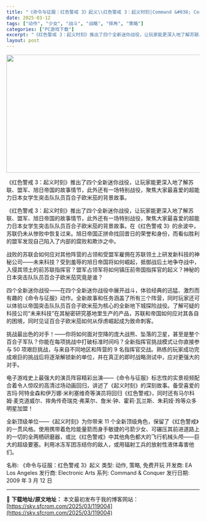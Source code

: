 ```yaml
---
title: "《命令与征服：红色警戒 3》起义\\红色警戒 3：起义时刻|Command &#038; Conquer: Red Alert 3 – Uprising|PC中文"
date: 2025-03-12
tags: ["动作", "少女", "战斗", "战略", "摔角", "策略"]
categories: ["PC游戏下载"]
excerpt: "《红色警戒 3：起义时刻》推出了四个全新迷你战役，让玩家能更深入地了解苏联、盟军、旭日帝国的故事情节，此外还有一场特别战役，聚焦大家最喜爱的超能力日本女学生突击队队员百合子欧米茄的背景故事。 《红色警戒 3：起义时刻》推出了四个全新迷你战役，让玩家能更深入地了解苏联、盟军、旭日帝国的故事情节，此外还&hellip;"
layout: post
---
```


<img class="aligncenter size-full wp-image-119005" src="https://sky.sfcrom.com/wp-content/uploads/2025/03/2025031116053690.webp" alt="" width="660" height="308" />

《红色警戒 3：起义时刻》推出了四个全新迷你战役，让玩家能更深入地了解苏联、盟军、旭日帝国的故事情节，此外还有一场特别战役，聚焦大家最喜爱的超能力日本女学生突击队队员百合子欧米茄的背景故事。

《红色警戒 3：起义时刻》推出了四个全新迷你战役，让玩家能更深入地了解苏联、盟军、旭日帝国的故事情节，此外还有一场特别战役，聚焦大家最喜爱的超能力日本女学生突击队队员百合子欧米茄的背景故事。在《红色警戒 3》的余波中，苏联仍未从惨败中恢复过来。旭日帝国正拼命找回昔日的荣誉和身份，而看似胜利的盟军发现自己陷入了内部的腐败和欺诈之中。

战败的苏联会如何应对其他阵营的占领和受盟军雇佣在苏联领土上研发新科技的神秘公司——未来科技？受到羞辱的旭日帝国将如何崛起，抵御战后土地争夺战中，入侵其领土的前苏联指挥官？盟军占领军将如何镇压前帝国指挥官的起义？神秘的日本突击队队员百合子欧米茄究竟是谁？

四个全新迷你战役——在四个全新迷你战役中展开战斗，体验经典的迅猛、激烈而有趣的《命令与征服》动作。全新故事和任务涵盖了所有三个阵营，同时玩家还可以体验以帝国突击队队员百合子欧米茄为核心的全新地下城探险战役。了解可疑的科技公司“未来科技”在其秘密研究基地里生产的产品，苏联和帝国如何应对其各自的困境，同时见证百合子欧米茄如何从俘虏崛起成为致命刺客。

挑战最出色的对手！——你将如何面对空降的庞大战熊、坠落的卫星，甚至是整个百合子军队？你能在每项挑战中打破标准时间吗？全新指挥官挑战模式让你直接参与 50 项艰巨挑战，与来自不同地区和阵营的 9 名指挥官交战。熟练的玩家成功完成艰巨的挑战后将逐渐解锁新的单位，并在真正的即时战略测试中，应对更强大的对手。

电子游戏史上最强大的演员阵容精彩出演——《命令与征服》标志性的实景视频配合着令人惊叹的高清过场动画回归，讲述了《起义时刻》的深刻故事。备受喜爱的吉玛·阿特金森和伊万娜·米利塞维奇等演员将回归《红色警戒》，同时还有马尔科姆·麦克道威尔、摔角传奇瑞克·弗莱尔、詹米·钟、霍莉·瓦兰斯、朱莉娅·玲等众多明星加盟！

全新顶级单位——《起义时刻》为你带来 11 个全新顶级角色，保留了《红色警戒》的一贯风格。使用携带着危险能量箭而身手敏捷的弓箭少女、可碾压其前进道路上的一切的全两栖研磨器，或比《红色警戒》中其他角色都大的飞行机械头颅——巨大的超级要塞。利用冰冻军团冻结你的敌人，或用辐射工兵的放射性液体毒害他们。

名称: 《命令与征服：红色警戒 3》起义
类型: 动作, 策略, 免费开玩
开发商: EA Los Angeles
发行商: Electronic Arts
系列: Command &amp; Conquer
发行日期: 2009 年 3 月 12 日

---
📖 **下载地址/原文地址：** 本文最初发布于我的博客网站：[https://sky.sfcrom.com/2025/03/119004](https://sky.sfcrom.com/2025/03/119004)
